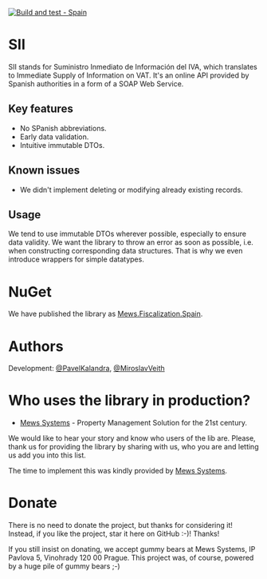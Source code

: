 [![Build and test - Spain](https://github.com/MewsSystems/fiscalizations/actions/workflows/build-and-test-spain.yml/badge.svg)](https://github.com/MewsSystems/fiscalizations/actions/workflows/build-and-test-spain.yml)

# SII
SII stands for Suministro Inmediato de Información del IVA, which translates to Immediate Supply of Information on VAT.
It's an online API provided by Spanish authorities in a form of a SOAP Web Service.

## Key features
- No SPanish abbreviations.
- Early data validation.
- Intuitive immutable DTOs.

## Known issues
- We didn't implement deleting or modifying already existing records.

## Usage
We tend to use immutable DTOs wherever possible, especially to ensure data validity.
We want the library to throw an error as soon as possible, i.e. when constructing corresponding data structures.
That is why we even introduce wrappers for simple datatypes.

# NuGet

We have published the library as [Mews.Fiscalization.Spain](https://www.nuget.org/packages/Mews.Fiscalization.Spain/).

# Authors
Development: [@PavelKalandra](https://github.com/KaliCZ), [@MiroslavVeith](https://github.com/mveith)

# Who uses the library in production?
- [Mews Systems](https://mewssystems.com) - Property Management Solution for the 21st century.

We would like to hear your story and know who users of the lib are. Please, thank us for providing the library by sharing with us, who you are and letting us add you into this list.

The time to implement this was kindly provided by [Mews Systems](http://mewssystems.com).

# Donate
There is no need to donate the project, but thanks for considering it! Instead, if you like the project, star it here on GitHub :-)! Thanks!

If you still insist on donating, we accept gummy bears at Mews Systems, IP Pavlova 5, Vinohrady 
120 00 Prague. This project was, of course, powered by a huge pile of gummy bears ;-)
